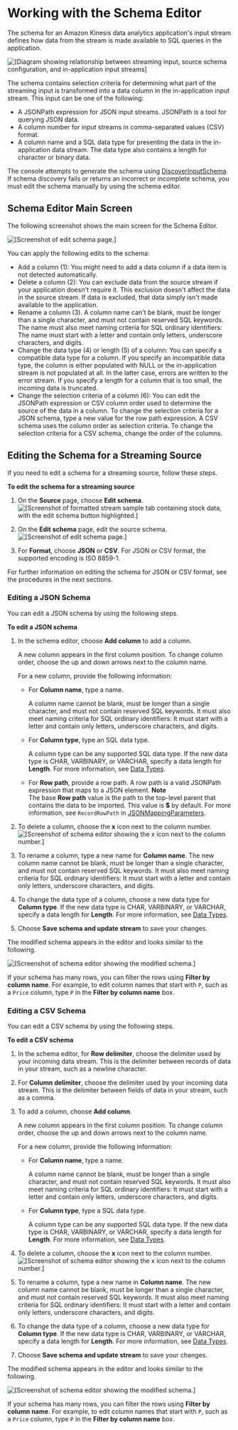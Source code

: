 # Working with the Schema Editor<a name="console-summary-edit-schema"></a>

The schema for an Amazon Kinesis data analytics application's input stream defines how data from the stream is made available to SQL queries in the application\. 

![\[Diagram showing relationship between streaming input, source schema configuration, and in-application input streams\]](http://docs.aws.amazon.com/kinesisanalytics/latest/dev/images/edit-schema-diagram.png)

The schema contains selection criteria for determining what part of the streaming input is transformed into a data column in the in\-application input stream\. This input can be one of the following: 
+ A JSONPath expression for JSON input streams\. JSONPath is a tool for querying JSON data\.
+ A column number for input streams in comma\-separated values \(CSV\) format\.
+ A column name and a SQL data type for presenting the data in the in\-application data stream\. The data type also contains a length for character or binary data\.

The console attempts to generate the schema using [DiscoverInputSchema](API_DiscoverInputSchema.md)\. If schema discovery fails or returns an incorrect or incomplete schema, you must edit the schema manually by using the schema editor\.

## Schema Editor Main Screen<a name="schema_editor"></a>

The following screenshot shows the main screen for the Schema Editor\.

![\[Screenshot of edit schema page.\]](http://docs.aws.amazon.com/kinesisanalytics/latest/dev/images/edit-schema-overview.png)

You can apply the following edits to the schema:
+ Add a column \(1\): You might need to add a data column if a data item is not detected automatically\.
+ Delete a column \(2\): You can exclude data from the source stream if your application doesn't require it\. This exclusion doesn't affect the data in the source stream\. If data is excluded, that data simply isn't made available to the application\.
+ Rename a column \(3\)\. A column name can't be blank, must be longer than a single character, and must not contain reserved SQL keywords\. The name must also meet naming criteria for SQL ordinary identifiers: The name must start with a letter and contain only letters, underscore characters, and digits\.
+ Change the data type \(4\) or length \(5\) of a column: You can specify a compatible data type for a column\. If you specify an incompatible data type, the column is either populated with NULL or the in\-application stream is not populated at all\. In the latter case, errors are written to the error stream\. If you specify a length for a column that is too small, the incoming data is truncated\.
+ Change the selection criteria of a column \(6\): You can edit the JSONPath expression or CSV column order used to determine the source of the data in a column\. To change the selection criteria for a JSON schema, type a new value for the row path expression\. A CSV schema uses the column order as selection criteria\. To change the selection criteria for a CSV schema, change the order of the columns\.

## Editing the Schema for a Streaming Source<a name="editing_schema"></a>

If you need to edit a schema for a streaming source, follow these steps\.

**To edit the schema for a streaming source**

1. On the **Source** page, choose **Edit schema**\.  
![\[Screenshot of formatted stream sample tab containing stock data, with the edit schema button highlighted.\]](http://docs.aws.amazon.com/kinesisanalytics/latest/dev/images/edit-schema-1.png)

1. On the **Edit schema** page, edit the source schema\.  
![\[Screenshot of edit schema page.\]](http://docs.aws.amazon.com/kinesisanalytics/latest/dev/images/edit-schema-0.png)

1. For **Format**, choose **JSON** or **CSV**\. For JSON or CSV format, the supported encoding is ISO 8859\-1\.

For further information on editing the schema for JSON or CSV format, see the procedures in the next sections\.

### Editing a JSON Schema<a name="edit_json_schema"></a>

You can edit a JSON schema by using the following steps\.

**To edit a JSON schema**

1. In the schema editor, choose **Add column** to add a column\. 

   A new column appears in the first column position\. To change column order, choose the up and down arrows next to the column name\. 

   For a new column, provide the following information:
   + For **Column name**, type a name\. 

     A column name cannot be blank, must be longer than a single character, and must not contain reserved SQL keywords\. It must also meet naming criteria for SQL ordinary identifiers: It must start with a letter and contain only letters, underscore characters, and digits\.
   + For **Column type**, type an SQL data type\. 

     A column type can be any supported SQL data type\. If the new data type is CHAR, VARBINARY, or VARCHAR, specify a data length for **Length**\. For more information, see [Data Types](https://docs.aws.amazon.com/kinesisanalytics/latest/sqlref/sql-reference-data-types.html)\.
   + For **Row path**, provide a row path\. A row path is a valid JSONPath expression that maps to a JSON element\. 
**Note**  
The base **Row path** value is the path to the top\-level parent that contains the data to be imported\. This value is **$** by default\. For more information, see `RecordRowPath` in [JSONMappingParameters](https://docs.aws.amazon.com/kinesisanalytics/latest/dev/API_JSONMappingParameters.html)\.

1. To delete a column, choose the **x** icon next to the column number\.  
![\[Screenshot of schema editor showing the x icon next to the column number.\]](http://docs.aws.amazon.com/kinesisanalytics/latest/dev/images/edit-schema-delete.png)

1. To rename a column, type a new name for **Column name**\. The new column name cannot be blank, must be longer than a single character, and must not contain reserved SQL keywords\. It must also meet naming criteria for SQL ordinary identifiers: It must start with a letter and contain only letters, underscore characters, and digits\.

1. To change the data type of a column, choose a new data type for **Column type**\. If the new data type is CHAR, VARBINARY, or VARCHAR, specify a data length for **Length**\. For more information, see [Data Types](https://docs.aws.amazon.com/kinesisanalytics/latest/sqlref/sql-reference-data-types.html)\.

1. Choose **Save schema and update stream** to save your changes\.

The modified schema appears in the editor and looks similar to the following\.

![\[Screenshot of schema editor showing the modified schema.\]](http://docs.aws.amazon.com/kinesisanalytics/latest/dev/images/edit-schema-2.png)

If your schema has many rows, you can filter the rows using **Filter by column name**\. For example, to edit column names that start with `P`, such as a `Price` column, type `P` in the **Filter by column name** box\.

### Editing a CSV Schema<a name="edit_csv_schema"></a>

You can edit a CSV schema by using the following steps\.

**To edit a CSV schema**

1. In the schema editor, for **Row delimiter**, choose the delimiter used by your incoming data stream\. This is the delimiter between records of data in your stream, such as a newline character\.

1. For **Column delimiter**, choose the delimiter used by your incoming data stream\. This is the delimiter between fields of data in your stream, such as a comma\.

1. To add a column, choose **Add column**\. 

   A new column appears in the first column position\. To change column order, choose the up and down arrows next to the column name\. 

   For a new column, provide the following information:
   + For **Column name**, type a name\. 

     A column name cannot be blank, must be longer than a single character, and must not contain reserved SQL keywords\. It must also meet naming criteria for SQL ordinary identifiers: It must start with a letter and contain only letters, underscore characters, and digits\.
   + For **Column type**, type a SQL data type\. 

     A column type can be any supported SQL data type\. If the new data type is CHAR, VARBINARY, or VARCHAR, specify a data length for **Length**\. For more information, see [Data Types](https://docs.aws.amazon.com/kinesisanalytics/latest/sqlref/sql-reference-data-types.html)\.

1. To delete a column, choose the **x** icon next to the column number\.  
![\[Screenshot of schema editor showing the x icon next to the column number.\]](http://docs.aws.amazon.com/kinesisanalytics/latest/dev/images/edit-schema-delete.png)

1. To rename a column, type a new name in **Column name**\. The new column name cannot be blank, must be longer than a single character, and must not contain reserved SQL keywords\. It must also meet naming criteria for SQL ordinary identifiers: It must start with a letter and contain only letters, underscore characters, and digits\.

1. To change the data type of a column, choose a new data type for **Column type**\. If the new data type is CHAR, VARBINARY, or VARCHAR, specify a data length for **Length**\. For more information, see [Data Types](https://docs.aws.amazon.com/kinesisanalytics/latest/sqlref/sql-reference-data-types.html)\.

1. Choose **Save schema and update stream** to save your changes\.

The modified schema appears in the editor and looks similar to the following\.

![\[Screenshot of schema editor showing the modified schema.\]](http://docs.aws.amazon.com/kinesisanalytics/latest/dev/images/edit-schema-3.png)

If your schema has many rows, you can filter the rows using **Filter by column name**\. For example, to edit column names that start with `P`, such as a `Price` column, type `P` in the **Filter by column name** box\.